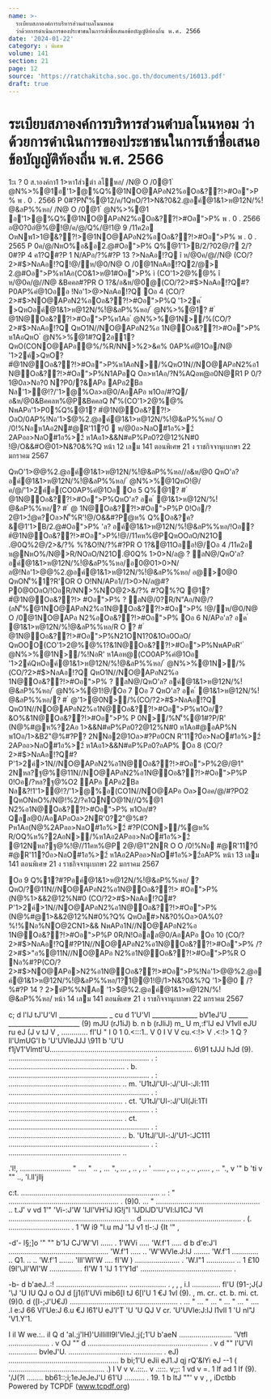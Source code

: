 ```yaml
---
name: >-
  ระเบียบสภาองค์การบริหารส่วนตำบลโนนหอม
  ว่าด้วยการดำเนินการของประชาชนในการเข้าชื่อเสนอข้อบัญญัติท้องถิ่น พ.ศ. 2566
date: '2024-01-22'
category: ง พิเศษ
volume: 141
section: 21
page: 12
source: 'https://ratchakitcha.soc.go.th/documents/16013.pdf'
draft: true
---
```


# ระเบียบสภาองค์การบริหารส่วนตำบลโนนหอม ว่าด้วยการดำเนินการของประชาชนในการเข้าชื่อเสนอข้อบัญญัติท้องถิ่น พ.ศ. 2566

1ะเ ? 0 ส.าองค์กา1 1>หา1ส่วตํา ลโหอ/ /N@ O /0@1 ํ @N%>%@1อ'1>@%Q%@1NO@APอN2%อOอ&??!>#Oอ">P% พ . 0 . 2566 P 0#?PN'็%@12/ค/1QหO/?1>N&?0&2.@อค์@1&1>ห@12N/%!ํ@&ลP%%หอ/ /N@ O /0@1 ํ @N%>%@1 อ'1>@%Q%@1NO@APอN2%อOอ&??!>#Oอ">P% พ . 0 . 2566 อ@0?0อํ@%@!@/ค/@/Q%/@!1@ 9 /11ค2อ OหNพ1>1@&??!>@1NO@APอN2%อOอ&??!>#Oอ">P% พ . 0 . 2565 P 0ค/@/NหO%อ&อ2.@#Oอ">P% Q%@1'1>B/2/?02@/? 2/?0#?P 4 ค1?Q#?P 1 N/APอ/?%#?P 13 $?%/@ค/ 2566 @QหOํ@ห% 1>N&?0&2.@อค์@1&1>ห@12N/%!ํ@&ลP%%หอ/ /N@ O /0@1 ํ @N%>%@1อ'1>@%Q%@1NO@APอN2%อOอ&??!>#Oอ">P% พ . 0 . 2566 ? %?Q Oอ 1 1>N&?0&%?QN1?0/N@ ì 1>N&?0&2.@อค์@1&1>ห@12N/%!ํ@&ลP%%หอ/ /N@ O /0@1 ํ @N%>%@1 อ'1>@%Q%@1NO@APอN2%อOอ&??!>#Oอ">P% พ . 0 . 2566î Oอ 2 1>N&?0&%?QQหOQO&?ค?&!?QO!N/?%"? @/ ? %'1>@0N'็%!O%R' Oอ 3 Q%1>N&?0&%?Q ì Oอ&??!> î ห/@0ค/@//N@ Oอ&??!>#Oอ">P% ì 'ล? อค์1'ค1อ2N/%#Oอ">P% î ห/@0ค/@//N@ 'ล? อค์@1&1>ห@12N/%!ํ@&ลP%%หอ/ Oล>QหOห/@0ค/@/1//"@NO@ห%O@#?Pออค์@1&1>ห@12N/%!ํ@&ลP%%หอ/ @P'ล? อค์@1&1>ห@1 2N/%!ํ@&ลP%%หอ/2?PQหON'็%(CO ํ @N%>%@1O#% ì (CO/?2>#$>NลAอ!?Q î ห/@0ค/@//N@ (CO/?2>#$>NลAอ!?Q!@/ห/@0/N@ O /0@1NลAอ!?Q2/@> 2.@#Oอ">P%ห1Aอ(CO&1>ห@1#Oอ">P% ì (CO'1>2@%@% î ห/@0ค/@//N@ &Bคคล#?PR O 1?&/อ&ห/@0@(CO/?2>#$>NลAอ!?Q#?P0AP%คํ@1Oออ !Nอ'1>$@%2.@อค์@1&1>ห@12N/%!ํ@&ลP%%หอ/ QหO? #ํ@1N@Oอ&??!>#Oอ">P%ห1Aอ@1N>/% (CO/?2>#$>NลAอ!?Q Oอ 4 (CO/?2>#$>NO@APอN2%อOอ&??!>#Oอ">P%Q '1>2ค ์ >QหOอค์@1&1>ห@12N/%!ํ@&ลP%%หอ/ ํ @N%>%@1? # ํ @1N@Oอ&??!>#Oอ">P%ห1Aอ ํ @N%>%@1N>/%(CO/?2>#$>NลAอ!?Q QหO1N//NO@APอN2%อ 1N@Oอ&??!>#Oอ">P% ห1AอQหO ํ @N%>%@1#?Q2อ1? QหO(CONO@APอํ@%/%R/NN>%2>&ค% 0AP%คํ@1Oอ/N@ '1>2ค์>QหO? #ํ@1N@Oอ&??!>#Oอ">P%ห1AอN>/%QหO1N//NO@APอN2%อ1N@Oอ&??!>#Oอ">P%N1APอQ Oล>ห1Aอ/?N%AQอห@อ0N@R1 P 0/?1@0ล>Nอ?0 N?P0/?&APอ APอ2Bล Nล'1>ํ@!?/'1>@%Oล>ล@0/AอAPอ พ1Oอ/#?Q/อ&ห/@0&Bคคลห%@P&BคคลQ N'็%(CO'1>2@%@% NพAPอ'1>P0%์Q%@1? #ํ@1N@Oอ&??!> OลO/0AP%!Nอ'1>$@%2.@อค์@1&1>ห@12N/%!ํ@&ลP%%หอ/ O /0!%Nอห1Aอ2N#@R'11?0์  ห/@0อ>NลO#1อ%>2์ 2APออ>NลO#1อ%>2์ ห1Aอ1>&&N#คP%Pล0?2@12%N#0 !@/O&&#O@01>N&?0&%?Q หน้า 12 เลม 141 ตอนพิเศษ 21 ง ราชกิจจานุเบกษา 22 มกราคม 2567

QหO'1>$@%2.@อค์@1&1>ห@12N/%!ํ@&ลP%%หอ/ !1/2อ&ค/@/"C!Oออคํ@1Oอ!@//11คห%@P ห@!1/2อ&OลO/NหO%/N@R/N"C!Oอค1&"O/%QหOOO(CO'1>2@%@%OOROอ&พ1Nอ ? ลN@/P 0N1O/ O!Nห@!1/2อ&OลO/NหO%/N@"C!Oอค1&"O/%QหO"Aอ/N@/?%#?P0AP%คํ@1Oอ"C!Oอค1&"O/%N'็%/?%1?&คํ@1Oออ Oล>QหO ํ @N%>%@1!NอR'!@/Oอ 5 Oล>QหO'1>$@%2.@อค์@1&1>ห@12N/%!ํ@&ลP%%หอ//อ&ห/@0 QหO'ล? อค์@1&1>ห@12N/%!ํ@&ลP%%หอ/ ํ @N%>%@1QหO!@/ค/@/'1>2ค์อ(CO0AP%คํ@1Oอ Oอ 5 Q%@1? # ํ @1N@Oอ&??!>#Oอ">P%QหO'ล? อค ์ @1&1>ห@12N/%!ํ@&ลP%%หอ/? # ํ @ 1N@Oอ&??!>#Oอ">P%P 0!Oอ/?2@1>2ํ@ค?Oล>N'็%R'!@/O&&#?Pํ@ห% Q%Oอ&?ค?&@1'1>B/2.@#Oอ">P% 'ล? อค์@1&1>ห@12N/%!ํ@&ลP%%หอ/!Oอ? #ํ@1N@Oอ&??!>#Oอ">P%!@//11คห%@PQหOOลO/N21O .@0Q%2@/2>&/?% %?&O!N/?%#?PR O 1?&@11Oออ!@/Oอ 4 /11ค2อ ห@NหO%/N@>R/NOลO/N21O.@0Q% 1>0>N/ล@ ? ลN@/QหO'ล? อค์@1&1>ห@12N/%!ํ@&ลP%%หอ/อ0@01>0>N/ล@!Nอ'1>$@%2.@ อค์@1&1>ห@12N/%!ํ@&ลP%%หอ/ @P'1>$@%2.@อค์@1&1>ห@12N/%!ํ@&ลP%%หอ/ อ@>0@0 QหON'็%1?R'OR O O!NN/APอ1//1>0>N/ล@#?P0@0OลO/!OอR/NN>%NO@2>&/?% #?Q%?Q @1? #ํ@1N@Oอ&??!> #Oอ">P% ? ลN@/0?R/N"Aอ/N@/?(ลN'็%@1NO@APอN2%อ1N@Oอ&??!>#Oอ">P% !@/ห/@0/N@ O /0@1NO@APอ N2%อOอ&??!>#Oอ">P% Oอ 6 N/APอ'ล? อค ์ @1&1>ห@12N/%!ํ@&ลP%%หอ/R O ? # ํ @1N@Oอ&??!>#Oอ">P%N21ON1?0&1Oอ0OลO/ QหOOO(CO'1>2@%@%1?&1N@Oอ&??!>#Oอ">P%NพAPอR' ํ @N%>%@1N>/%!NอR' ห1Aอห@(CO0AP%คํ@1Oอ '1>2ค์QหOอค์@1&1>ห@12N/%!ํ@&ลP%%หอ/ ํ @N%>%@1N>/%(CO/?2>#$>NลAอ!?Q QหO1N//NO@APอN2%อ 1N@Oอ&??!>#Oอ">P% ? ลN@/QหO'ล? อค์@1&1>ห@12N/%!ํ@&ลP%%หอ/ ํ @N%>%@1!@/Oอ 7 Oอ 7 QหO'ล? อค ์ @1&1>ห@12N/%!ํ@&ลP%%หอ/? # ํ @'1>@0N>/%(CO/?2>#$>NลAอ!?Q QหO1N//NO@APอN2%อ1N@Oอ&??!>#Oอ">P%พ1Oอ/?&O%&1N@Oอ&??!>#Oอ">P% P 0N>/%N'็%@1#?P/R' (N@%#@ห%?2Aอ 1>&&N#คP%Pล0?2@12%N#0 ห1Aอ#@อAP%N พ1Oอ/1>&B2"@%#?P? 2NNอ2@1Oล>#?Pอ0CN R'11?0์อ>NลO#1อ%>2์ 2APออ>NลO#1อ%>2์ ห1Aอ1>&&N#คP%Pล0?อAP% Oอ 8 (CO/?2>#$>NลAอ!?Q#?P'1>2ค์>1N//NO@APอN2%อ1N@Oอ&??!>#Oอ">P%2@/@1" 2Nหล?ฐ@%@11N//NO@APอN2%อ1N@Oอ&??!>#Oอ">P%P 0!Oอ/?หล?ฐ@%O2 APอ APอ2Bล Nล&?!1'1>ํ@!?/'1>@%อ(CO1N//NO@APอ Oล>Oอค/@/#?PO2 QหONหO%/N@!%2/?ค1QNO@1N//Q%@1 N2%อ1N@Oอ&??!>#Oอ">P% พ1Oอ/#?Qลล@0/AอAPอOล>2NR'0?2"@%#?Pห1Aอ(N@%2APออ>NลO#1อ%>2์ #?P(CON>/%ํ@ห% R/OQ%ห%?2AอN>/%ห1Aอ2APออ>NลO#1อ%>2์ @12Nหล?ฐ@%!@//11คห%@P 2@/@1"2NR O O /0!%Nอ #@R'11?0์ #@R'11?0์อ>NลO#1อ%>2์ ห1Aอ2APออ>NลO#1อ%>2์อAP% หน้า 13 เลม 141 ตอนพิเศษ 21 ง ราชกิจจานุเบกษา 22 มกราคม 2567

Oอ 9 Q%1?#?Pอค์@1&1>ห@12N/%!ํ@&ลP%%หอ/ ? QหO/?@11N//NO@APอN2%อ1N@Oอ&??!> #Oอ">P%(N@%1>&&2@12%N#0 (CO/?2>#$>NลAอ!?Q#?P'1>2ค์>1N//NO@APอN2%อ1N@Oอ&??!>#Oอ">P% (N@%#@1>&&2@12%N#0%?Q% QหOล#>N&?0%Oล>0A%0?%!%Nอ%NO@2CN1>&& NพAPอ1N//NO@APอN2%อ 1N@Oอ&??!>#Oอ">P%P 0R/N!Oอลล@0/AอAPอ Oอ 10 (CO/?2>#$>NลAอ!?Q#?P1N//NO@APอN2%อ1N@Oอ&??!>#Oอ">P% /?2>#$>"อ%@11N//NO@APอ N2%อ1N@Oอ&??!>#Oอ">P%R O Nอ%#?P(CO/?2>#$>NO@APอ>N2%อ1N@Oอ&??!>#Oอ">P%!Nอ'1>$@%2.@อค์@1 &1>ห@12N/%!ํ@&ลP%%หอ/ @1"อ%APอ@@1N'็%(CO1N//NO@APอN2%อ1N@Oอ&??!>#Oอ">P% QหO#ํ@N'็%ห%?2Aอ @P/?Oอค/@/O2 APอ APอ2Bล Nล'1>ํ@!?/'1>@% Oล>Oอค/@/#?PO2 QหONหO%/N@!%Nอ'1>2ค์ >"อ%@11N//NO@APอN2%อ1N@Oอ&??!>#Oอ">P%&?&Q พ1Oอ/ลล@0/AอAPอ Oล>2NQหOอค์@1&1>ห@1 2N/%!ํ@&ลP%%หอ/ O /0!%Nอ#@R'11?0์ R'11?0์อ>NลO#1อ%>2์ ห1Aอ#@2APออ>NลO#1อ%>2์ @1"อ%APอ@@1N'็%(CO1N//NO@APอN2%อ1N@Oอ&??!>#Oอ">P%!@/Oอ 9 QหONO@2CN1>&& @1NO@APอN2%อ1N@Oอ&??!>#Oอ">P%#@1>&&N#คP%Pล0?2@12%N#0%?Q% NพAPอ0A%0?%!?/!%#ํ@1@0@1 "อ%APอ Oอ 11 N/APออค์@1&1>ห@12N/%!ํ@&ลP%%หอ/ R O 1?&Oล>1/&1//หล?ฐ@% @1NO@APออ (CO1N//NO@APอN2%อ1N@Oอ&??!>#Oอ">P% Oล>/?(CO1N//NO@APอN2%อ1N@Oอ&??!>#Oอ">P%ํ@%/%R/N%Oอ0/N@ !@/#?Pห/@0/N@ O /0@1NO@APอN2%อOอ&??!>#Oอ">P%ํ@ห% QหOอค์@1&1>ห@12N/%!ํ@&ลP%%หอ/ ออห%?2Aอ1?&1อค/@/"C!Oอ ค1&"O/%อํ@%/%(CO1N//NO@APอN2%อ1N@Oอ&??!>#Oอ">P% QหO(CO'1>2@%@%NพAPอR' ํ @N%>%@1!@//@!1@ 8 OหNพ1>1@&??!>@1NO@APอN2%อOอ&??!>#Oอ">P% พ . 0 . 2565 !NอR' Oอ 12 QหO'1>$@%2.@อค์@1&1>ห@12N/%!ํ@&ลP%%หอ/1?1@@1!@/1>N&?0&%?Q '1>@0  /?%#?P 14 $?%/@ค/ พ . 0 . 2_`` 00B#$ 2>ห์P%%NAอ '1>$@%2.@อค์@1&1>ห@12N/%!ํ@&ลP%%หอ/ หน้า 14 เลม 141 ตอนพิเศษ 21 ง ราชกิจจานุเบกษา 22 มกราคม 2567

c; d l'lJ tJ'U'Vl _______________ _ cu d 1'U'Vl ______________ bV1eJ'U ______ ______________________ (9) mJU (rJ1iJ) b. n b (rJliJ) m_ U m,:f'lJ eJ V1vll eJU ru eJ (J v tJ V , ............. fl'U " I 0 1 0.<:::1.. V 0 I V V cu.<:!> V .<:!> 1 Q ?ll'UmUG'l b 'U'UVleJJJ \911 b 'U'U f1jV1'Vlmtl'U...................................................................... 6\91 tJJJ hJd (9). ..................................................................... . : ......................................................... . b. ..................................................................... . : ....................................................... .. m. 'U1tJ/'Ul-:J/'Ul-:Jl:111 ..................................................................... . : ........................................................ . ct. 'U1tJ/'Ul-:J/'Ul(Ji:1Tl ..................................................................... . : ........................................................ . ct. ..................................................................... . : ....................................................... .. b. 'U1tJ/'Ul-:J/'U1-:JC111 ..................................................................... . : ....................................................... ..

.'l!, ......................... " .... " .. , ... "., ... , .. , .. ' ...... , .. , .. , .. ,..... , .. "., v '" b 'ti v "" .., 'l.ll'jllj



c:t. .................................................................... .. : " ...................................................... . (9)0. ... " ................................................... .. t.J' v vd 1'" 'Vi-:J'W 'lJl'VH'iJ lG!j"l 'lJDlJD'U'VI:lJ1CJ 'VI ........................................................... .. d ................................................ . (. .............................. . 1 'W i9 "l.u mJ '1J v1 tl-:J {It '" ,

-d'- l§;]o '" "" b'1J CJ'W'Vl ...... . 1'WVi ..... 'W.f'1 ..... d b d'e:J'l ................................................. 'W.f'1 ..... .. 'W'WVle.J:lJ ........ 'W.f'1 ............. .. Q1. .. .. 'W.f'1 ....... 'Ill'Wl'W .... fl'W ) ...................... . 'W.I"1 .............. .. 1 £10 (9l'\Jl'Wl'W ................ fl'W 1 'lJ 1 1'Y1d' ............................................. .

-b- d b'aeJ..:! ................................... .................. . , , , i.I .............. fl'U (91-;J{J '\J 'U IU QJ o OJ d [j1(i1'UVi mib6[l tJ 6[l'U 1 €J 1vl (9). , m. cr.. ct. b. mi. ct. (9)0. d ([l-;J'U€J) ..................................................... . ... " ... " ... " ... " ... " .... .l e:J 66 VI'Ue:J 6.u €J l61'U eJ'l'T 'U 'U QJ V cr. 'U'UVle:J:lJ l1vll 1 'U nl"J 'V1.Y'1.

I iI W we.:.. iI Q d 'al.;j'IH)'Uillilll9l'VleJ.;j{;1'U b'aeN .......................... 'Vtfl .................... . v OJ "" d ........................................................... . v d "" l'U'Vl .............. bvleJ'U. ............................... .............. . eJ) ...................................................... b bi;1'U eJii eJ1.J qj rQ'&lYi eJ --1 ( ............................................... .) I V v v..:::.. v .::::. v;;: 1 vd v =. 1 If ad 1 If (9). '/J(?l ........ bb61::;i;1eJeJeJ'U 61'U .......... . 19. 1 b ltJ ""' v v , , iDctbb Powered by TCPDF (www.tcpdf.org)
